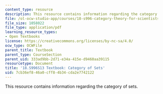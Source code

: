 ```yaml
---
content_type: resource
description: This resource contains information regarding the category of sets.
file: /ol-ocw-studio-app/courses/18-s996-category-theory-for-scientists-spring-2013/7cb36ef846a0cff84b34cda2e7742122_MIT18_S996S13_chapter2.pdf
file_size: 1058022
file_type: application/pdf
learning_resource_types:
- Open Textbooks
license: https://creativecommons.org/licenses/by-nc-sa/4.0/
ocw_type: OCWFile
parent_title: Textbook
parent_type: CourseSection
parent_uid: 333ad9bb-2d71-e34a-415e-d9460aa39115
resourcetype: Document
title: '18.S996S13 Textbook: Category of Sets'
uid: 7cb36ef8-46a0-cff8-4b34-cda2e7742122
---
```

This resource contains information regarding the category of sets.